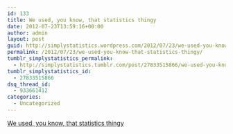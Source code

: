 ```yaml
---
id: 133
title: We used, you know, that statistics thingy
date: 2012-07-23T13:59:16+00:00
author: admin
layout: post
guid: http://simplystatistics.wordpress.com/2012/07/23/we-used-you-know-that-statistics-thingy
permalink: /2012/07/23/we-used-you-know-that-statistics-thingy/
tumblr_simplystatistics_permalink:
  - http://simplystatistics.tumblr.com/post/27833515866/we-used-you-know-that-statistics-thingy
tumblr_simplystatistics_id:
  - 27833515866
dsq_thread_id:
  - 933661412
categories:
  - Uncategorized
---
```

[We used, you know, that statistics thingy](http://nsaunders.wordpress.com/2012/07/23/we-really-dont-care-what-statistical-method-you-used/)